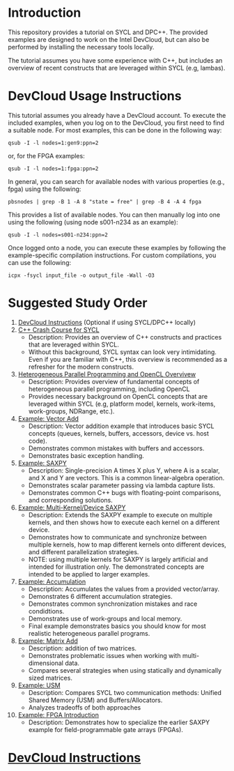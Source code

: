 # Introduction

This repository provides a tutorial on SYCL and DPC++. The provided examples are designed to work on the Intel DevCloud, but can also be performed by installing the necessary tools locally.

The tutorial assumes you have some experience with C++, but includes an overview of recent constructs that are leveraged within SYCL (e.g, lambas).

<!---The [exercises](exercises/) folder includes simple circuits that explain the basics of timing optimization by providing the reader with unoptimized code that they can analyze to identify timing bottlenecks, and then optimize using the presented techniques. Each exercise includes a solution for reference. The [examples](examples/) folder demonstrates timing optimization examples without corresponding exercises.--->

# DevCloud Usage Instructions

This tutorial assumes you already have a DevCloud account. To execute the included examples, when you log on to the DevCloud, you first need to find a suitable node. For most examples, this can be done in the following way:

`qsub -I -l nodes=1:gen9:ppn=2`

or, for the FPGA examples:

`qsub -I -l nodes=1:fpga:ppn=2`

In general, you can search for available nodes with various properties (e.g., fpga) using the following:

`pbsnodes | grep -B 1 -A 8 "state = free" | grep -B 4 -A 4 fpga`

This provides a list of available nodes. You can then manually log into one using the following (using node s001-n234 as an example):

`qsub -I -l nodes=s001-n234:ppn=2`

Once logged onto a node, you can execute these examples by following the example-specific compilation instructions. For custom compilations, you can use the following:

`icpx -fsycl input_file -o output_file -Wall -O3`

# Suggested Study Order

1. [DevCloud Instructions](https://github.com/ARC-Lab-UF/intel-training-modules#devcloud-instructions) (Optional if using SYCL/DPC++ locally)
1. [C++ Crash Course for SYCL](cpp_crash_course.pptx)
    - Description: Provides an overview of C++ constructs and practices that are leveraged within SYCL.
    - Without this background, SYCL syntax can look very intimidating. Even if you are familiar with C++, this overview is recommended as a refresher for the modern constructs.
1. [Heterogeneous Parallel Programming and OpenCL Overvivew](opencl_overview.pptx)
    - Description: Provides overview of fundamental concepts of heterogeneous parallel programming, including OpenCL
    - Provides necessary background on OpenCL concepts that are leveraged within SYCL (e.g, platform model, kernels, work-items, work-groups, NDRange, etc.).
1. [Example: Vector Add](examples/vector_add)
    - Description: Vector addition example that introduces basic SYCL concepts (queues, kernels, buffers, accessors, device vs. host code). 
    - Demonstrates common mistakes with buffers and accessors.
    - Demonstrates basic exception handling.
1. [Example: SAXPY](examples/saxpy)
    - Description: Single-precision A times X plus Y, where A is a scalar, and X and Y are vectors. This is a common linear-algebra operation.
    - Demonstrates scalar parameter passing via lambda capture lists.
    - Demonstrates common C++ bugs with floating-point comparisons, and corresponding solutions.
1. [Example: Multi-Kernel/Device SAXPY](examples/multi_kernel_saxpy)
    - Description: Extends the SAXPY example to execute on multiple kernels, and then shows how to execute each kernel on a different device.
    - Demonstrates how to communicate and synchronize between multiple kernels, how to map different kernels onto different devices, and different parallelization strategies.
    - NOTE: using multiple kernels for SAXPY is largely artificial and intended for illustration only. The demonstrated concepts are intended to be applied to larger examples.
1. [Example: Accumulation](examples/accum)
    - Description: Accumulates the values from a provided vector/array.
    - Demonstrates 6 different accumulation strategies.
    - Demonstrates common synchronization mistakes and race condidtions.
    - Demonstrates use of work-groups and local memory.
    - Final example demonstrates basics you should know for most realistic heterogeneous parallel programs.
1. [Example: Matrix Add](examples/matrix_add)
    - Description: addition of two matrices. 
    - Demonstrates problematic issues when working with multi-dimensional data.
    - Compares several strategies when using statically and dynamically sized matrices.    
1. [Example: USM](examples/usm)
    - Description: Compares SYCL two communication methods: Unified Shared Memory (USM) and Buffers/Allocators.
    - Analyzes tradeoffs of both approaches
1. [Example: FPGA Introduction](examples/fpga_intro)
    - Description: Demonstrates how to specialize the earlier SAXPY example for field-programmable gate arrays (FPGAs).

<!---
## Future Examples:
1. [Example: Profiling]()
    - Description: Demonstrates how to profile and benchmark examples using C++ and built-in SYCL constructs.
1. [Example: Advanced FPGA Examples]()
    - Description:TODO.
1. [Example: Avdvanced Multi-Device Examples]()
    - Description:TODO.   
--->

# [DevCloud Instructions](https://github.com/ARC-Lab-UF/intel-training-modules#devcloud-instructions)

